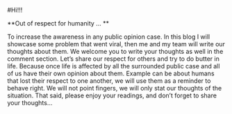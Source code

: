 #Hi!!! 

**Out of respect for humanity … **

To increase the awareness in any public opinion case. In this blog I will showcase some problem that went viral, then me and my team will write our thoughts about them. We welcome you to write your thoughts as well in the comment section. Let’s share our respect for others and try to do butter in life. Because once life is affected by all the surrounded public case and all of us have their own opinion about them. Example can be about humans that lost their respect to one another, we will use them as a reminder to behave right. We will not point fingers, we will only stat our thoughts of the situation.
That said, please enjoy your readings, and don’t forget to share your thoughts…
  
